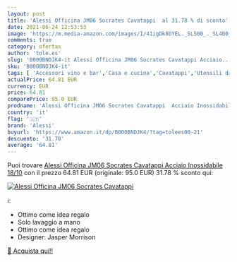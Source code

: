 ```yaml
---
layout: post
title: 'Alessi Officina JM06 Socrates Cavatappi  al 31.78 % di sconto'
date: 2021-06-24 12:53:53
image: 'https://m.media-amazon.com/images/I/41igDk8bYEL._SL500_._SL400_.jpg'
comments: true
category: ofertas
author: 'tole.es'
slug: 'B000BNDJK4-it Alessi Officina JM06 Socrates Cavatappi Acciaio...'
sku: 'B000BNDJK4-it'
tags: [ 'Accessori vino e bar','Casa e cucina','Cavatappi','Utensili da cucina','alessi', ]
actualPrice: 64.81 EUR
currency: EUR
price: 64.81
comparePrice: 95.0 EUR
prodname: 'Alessi Officina JM06 Socrates Cavatappi  Acciaio Inossidabile 18/10'
country: 'it'
flag: '🇮🇹'
brand: 'Alessi'
buyurl: 'https://www.amazon.it/dp/B000BNDJK4/?tag=tolees00-21'
descuento: '31.78'
average: '64.81'
---
```


Puoi trovare [Alessi Officina JM06 Socrates Cavatappi  Acciaio Inossidabile 18/10](https://www.amazon.it/dp/B000BNDJK4/?tag=tolees00-21) con il prezzo 64.81 EUR (originale: 95.0 EUR) 31.78 % sconto qui:

[![Alessi Officina JM06 Socrates Cavatappi ](https://m.media-amazon.com/images/I/41igDk8bYEL._SL500_._SL400_.jpg)](https://www.amazon.it/dp/B000BNDJK4/?tag=tolees00-21)

ℹ️:

- Ottimo come idea regalo
- Solo lavaggio a mano
- Ottimo come idea regalo
- Designer: Jasper Morrison

[🛒 Acquista qui!!](https://www.amazon.it/dp/B000BNDJK4/?tag=tolees00-21)
